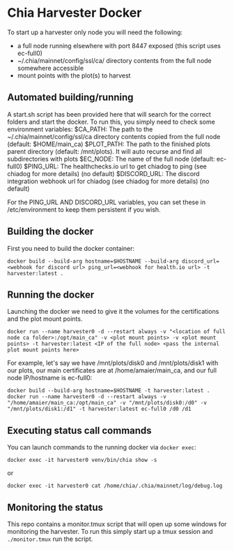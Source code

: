# Chia Harvester Docker

To start up a harvester only node you will need the following:
- a full node running elsewhere with port 8447 exposed (this script uses ec-full0)
- ~/.chia/mainnet/config/ssl/ca/ directory contents from the full node somewhere accessible
- mount points with the plot(s) to harvest

## Automated building/running
A start.sh script has been provided here that will search for the correct folders and start the docker. To run this, you simply need to check
some environment variables:
$CA_PATH: The path to the ~/.chia/mainnet/config/ssl/ca directory contents copied from the full node (default: $HOME/main_ca)
$PLOT_PATH: The path to the finished plots parent directory (default: /mnt/plots). It will auto recurse and find all subdirectories with plots
$EC_NODE: The name of the full node (default: ec-full0)
$PING_URL: The healthchecks.io url to get chiadog to ping (see chiadog for more details) (no default)
$DISCORD_URL: The discord integration webhook url for chiadog (see chiadog for more details) (no default)

For the PING_URL AND DISCORD_URL variables, you can set these in /etc/environment to keep them persistent if you wish.

## Building the docker
First you need to build the docker container:
```
docker build --build-arg hostname=$HOSTNAME --build-arg discord_url=<webhook for discord url> ping_url=<webhook for health.io url> -t harvester:latest .
```

## Running the docker
Launching the docker we need to give it the volumes for the certifications and
the plot mount points.
```
docker run --name harvester0 -d --restart always -v "<location of full node ca folder>:/opt/main_ca" -v <plot mount points> -v <plot mount points> -t harvester:latest <IP of the full node> <pass the internal plot mount points here>
```
For example, let's say we have /mnt/plots/disk0 and /mnt/plots/disk1 with
our plots, our main certificates are at /home/amaier/main_ca, and our full node IP/hostname is ec-full0:
```
docker build --build-arg hostname=$HOSTNAME -t harvester:latest .
docker run --name harvester0 -d --restart always -v "/home/amaier/main_ca:/opt/main_ca" -v "/mnt/plots/disk0:/d0" -v "/mnt/plots/disk1:/d1" -t harvester:latest ec-full0 /d0 /d1
```

## Executing status call commands
You can launch commands to the running docker via `docker exec`:

```
docker exec -it harvester0 venv/bin/chia show -s
```
or
```
docker exec -it harvester0 cat /home/chia/.chia/mainnet/log/debug.log
```

## Monitoring the status
This repo contains a monitor.tmux script that will open up some windows for monitoring the harvester.
To run this simply start up a tmux session and `./monitor.tmux` run the script.

